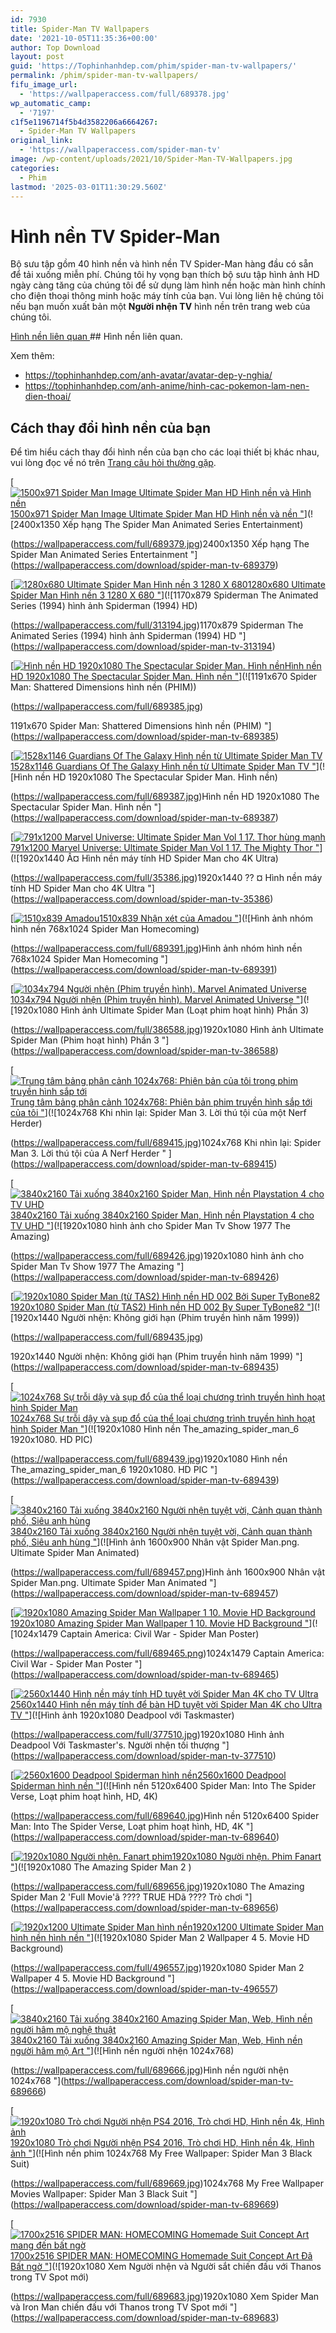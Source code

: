 ```yaml
---
id: 7930
title: Spider-Man TV Wallpapers
date: '2021-10-05T11:35:36+00:00'
author: Top Download
layout: post
guid: 'https://Tophinhanhdep.com/phim/spider-man-tv-wallpapers/'
permalink: /phim/spider-man-tv-wallpapers/
fifu_image_url:
  - 'https://wallpaperaccess.com/full/689378.jpg'
wp_automatic_camp:
  - '7197'
c1f5e1196714f5b4d3582206a6664267:
  - Spider-Man TV Wallpapers
original_link:
  - 'https://wallpaperaccess.com/spider-man-tv'
image: /wp-content/uploads/2021/10/Spider-Man-TV-Wallpapers.jpg
categories:
  - Phim
lastmod: '2025-03-01T11:30:29.560Z'
---
```

# Hình nền TV Spider-Man

Bộ sưu tập gồm 40 hình nền và hình nền TV Spider-Man hàng đầu có sẵn để tải xuống miễn phí. Chúng tôi hy vọng bạn thích bộ sưu tập hình ảnh HD ngày càng tăng của chúng tôi để sử dụng làm hình nền hoặc màn hình chính cho điện thoại thông minh hoặc máy tính của bạn. Vui lòng liên hệ chúng tôi nếu bạn muốn xuất bản một **Người nhện TV** hình nền trên trang web của chúng tôi.

[Hình nền liên quan ](#related) ## Hình nền liên quan.

   
 Xem thêm:

   
- <https://tophinhanhdep.com/anh-avatar/avatar-dep-y-nghia/>
- <https://tophinhanhdep.com/anh-anime/hinh-cac-pokemon-lam-nen-dien-thoai/>

## Cách thay đổi hình nền của bạn

Để tìm hiểu cách thay đổi hình nền của bạn cho các loại thiết bị khác nhau, vui lòng đọc về nó trên [Trang câu hỏi thường gặp](https://tophinhanhdep.com/faq/).

  
[[![1500x971 Spider Man Image Ultimate Spider Man HD Hình nền và Hình nền](https://wallpaperaccess.com/full/689378.jpg)1500x971 Spider Man Image Ultimate Spider Man HD Hình nền và nền "](https://wallpaperaccess.com/download/spider-man-tv-689378)](![2400x1350 Xếp hạng The Spider Man Animated Series Entertainment)

(https://wallpaperaccess.com/full/689379.jpg)2400x1350 Xếp hạng The Spider Man Animated Series Entertainment "](https://wallpaperaccess.com/download/spider-man-tv-689379)

[[![1280x680 Ultimate Spider Man Hình nền 3 1280 X 680](https://wallpaperaccess.com/full/313144.jpg)1280x680 Ultimate Spider Man Hình nền 3 1280 X 680 "](https://wallpaperaccess.com/download/spider-man-tv-313144)](![1170x879 Spiderman The Animated Series (1994) hình ảnh Spiderman (1994) HD)

(https://wallpaperaccess.com/full/313194.jpg)1170x879 Spiderman The Animated Series (1994) hình ảnh Spiderman (1994) HD "](https://wallpaperaccess.com/download/spider-man-tv-313194)

[[![Hình nền HD 1920x1080 The Spectacular Spider Man.  Hình nền](https://wallpaperaccess.com/full/689384.jpg)Hình nền HD 1920x1080 The Spectacular Spider Man. Hình nền "](https://wallpaperaccess.com/download/spider-man-tv-689384)](![1191x670 Spider Man: Shattered Dimensions hình nền (PHIM))

(https://wallpaperaccess.com/full/689385.jpg)

1191x670 Spider Man: Shattered Dimensions hình nền (PHIM) "](https://wallpaperaccess.com/download/spider-man-tv-689385)

[[![1528x1146 Guardians Of The Galaxy Hình nền từ Ultimate Spider Man TV](https://wallpaperaccess.com/full/689386.jpg)1528x1146 Guardians Of The Galaxy Hình nền từ Ultimate Spider Man TV "](https://wallpaperaccess.com/download/spider-man-tv-689386)](![Hình nền HD 1920x1080 The Spectacular Spider Man.  Hình nền)

(https://wallpaperaccess.com/full/689387.jpg)Hình nền HD 1920x1080 The Spectacular Spider Man. Hình nền "](https://wallpaperaccess.com/download/spider-man-tv-689387)

[[![791x1200 Marvel Universe: Ultimate Spider Man Vol 1 17. Thor hùng mạnh](https://wallpaperaccess.com/full/689388.jpg)791x1200 Marvel Universe: Ultimate Spider Man Vol 1 17. The Mighty Thor "](https://wallpaperaccess.com/download/spider-man-tv-689388)](![1920x1440 Â¤ Hình nền máy tính HD Spider Man cho 4K Ultra)

(https://wallpaperaccess.com/full/35386.jpg)1920x1440 ?? ¤ Hình nền máy tính HD Spider Man cho 4K Ultra "](https://wallpaperaccess.com/download/spider-man-tv-35386)

[[![1510x839 Amadou](https://wallpaperaccess.com/full/689390.jpg)1510x839 Nhận xét của Amadou "](https://wallpaperaccess.com/download/spider-man-tv-689390)](![Hình ảnh nhóm hình nền 768x1024 Spider Man Homecoming)

(https://wallpaperaccess.com/full/689391.jpg)Hình ảnh nhóm hình nền 768x1024 Spider Man Homecoming "](https://wallpaperaccess.com/download/spider-man-tv-689391)

[[![1034x794 Người nhện (Phim truyền hình).  Marvel Animated Universe](https://wallpaperaccess.com/full/689410.jpg)1034x794 Người nhện (Phim truyền hình). Marvel Animated Universe "](https://wallpaperaccess.com/download/spider-man-tv-689410)](![1920x1080 Hình ảnh Ultimate Spider Man (Loạt phim hoạt hình) Phần 3)

(https://wallpaperaccess.com/full/386588.jpg)1920x1080 Hình ảnh Ultimate Spider Man (Phim hoạt hình) Phần 3 "](https://wallpaperaccess.com/download/spider-man-tv-386588)

[[![Trung tâm bảng phân cảnh 1024x768: Phiên bản của tôi trong phim truyền hình sắp tới](https://wallpaperaccess.com/full/689412.jpg)Trung tâm bảng phân cảnh 1024x768: Phiên bản phim truyền hình sắp tới của tôi "](https://wallpaperaccess.com/download/spider-man-tv-689412)](![1024x768 Khi nhìn lại: Spider Man 3. Lời thú tội của một Nerf Herder)

(https://wallpaperaccess.com/full/689415.jpg)1024x768 Khi nhìn lại: Spider Man 3. Lời thú tội của A Nerf Herder " ](https://wallpaperaccess.com/download/spider-man-tv-689415)

[[![3840x2160 Tải xuống 3840x2160 Spider Man, Hình nền Playstation 4 cho TV UHD](https://wallpaperaccess.com/full/689419.jpg)3840x2160 Tải xuống 3840x2160 Spider Man, Hình nền Playstation 4 cho TV UHD "](https://wallpaperaccess.com/download/spider-man-tv-689419)](![1920x1080 hình ảnh cho Spider Man Tv Show 1977 The Amazing)

(https://wallpaperaccess.com/full/689426.jpg)1920x1080 hình ảnh cho Spider Man Tv Show 1977 The Amazing "](https://wallpaperaccess.com/download/spider-man-tv-689426)

[[![1920x1080 Spider Man (từ TAS2) Hình nền HD 002 Bởi Super TyBone82](https://wallpaperaccess.com/full/689431.jpg)1920x1080 Spider Man (từ TAS2) Hình nền HD 002 By Super TyBone82 "](https://wallpaperaccess.com/download/spider-man-tv-689431)](![1920x1440 Người nhện: Không giới hạn (Phim truyền hình năm 1999))

(https://wallpaperaccess.com/full/689435.jpg)

1920x1440 Người nhện: Không giới hạn (Phim truyền hình năm 1999) "](https://wallpaperaccess.com/download/spider-man-tv-689435)

[[![1024x768 Sự trỗi dậy và sụp đổ của thể loại chương trình truyền hình hoạt hình Spider Man](https://wallpaperaccess.com/full/689437.jpg)1024x768 Sự trỗi dậy và sụp đổ của thể loại chương trình truyền hình hoạt hình Spider Man "](https://wallpaperaccess.com/download/spider-man-tv-689437)](![1920x1080 Hình nền The_amazing_spider_man_6 1920x1080.  HD PIC)

(https://wallpaperaccess.com/full/689439.jpg)1920x1080 Hình nền The\_amazing\_spider\_man\_6 1920x1080. HD PIC "](https://wallpaperaccess.com/download/spider-man-tv-689439)

[[![3840x2160 Tải xuống 3840x2160 Người nhện tuyệt vời, Cảnh quan thành phố, Siêu anh hùng](https://wallpaperaccess.com/full/689444.jpg)3840x2160 Tải xuống 3840x2160 Người nhện tuyệt vời, Cảnh quan thành phố, Siêu anh hùng "](https://wallpaperaccess.com/download/spider-man-tv-689444)](![Hình ảnh 1600x900 Nhân vật Spider Man.png.  Ultimate Spider Man Animated)

(https://wallpaperaccess.com/full/689457.png)Hình ảnh 1600x900 Nhân vật Spider Man.png. Ultimate Spider Man Animated "](https://wallpaperaccess.com/download/spider-man-tv-689457)

[[![1920x1080 Amazing Spider Man Wallpaper 1 10. Movie HD Background](https://wallpaperaccess.com/full/689459.jpg)1920x1080 Amazing Spider Man Wallpaper 1 10. Movie HD Background "](https://wallpaperaccess.com/download/spider-man-tv-689459)](![1024x1479 Captain America: Civil War - Spider Man Poster)

(https://wallpaperaccess.com/full/689465.png)1024x1479 Captain America: Civil War - Spider Man Poster "](https://wallpaperaccess.com/download/spider-man-tv-689465)

[[![2560x1440 Hình nền máy tính HD tuyệt vời Spider Man 4K cho TV Ultra](https://wallpaperaccess.com/full/689475.jpg)2560x1440 Hình nền máy tính để bàn HD tuyệt vời Spider Man 4K cho Ultra TV "](https://wallpaperaccess.com/download/spider-man-tv-689475)](![Hình ảnh 1920x1080 Deadpool với Taskmaster)

(https://wallpaperaccess.com/full/377510.jpg)1920x1080 Hình ảnh Deadpool Với Taskmaster's. Người nhện tối thượng "](https://wallpaperaccess.com/download/spider-man-tv-377510)

[[![2560x1600 Deadpool Spiderman hình nền](https://wallpaperaccess.com/full/689638.jpg)2560x1600 Deadpool Spiderman hình nền "](https://wallpaperaccess.com/download/spider-man-tv-689638)](![Hình nền 5120x6400 Spider Man: Into The Spider Verse, Loạt phim hoạt hình, HD, 4K)

(https://wallpaperaccess.com/full/689640.jpg)Hình nền 5120x6400 Spider Man: Into The Spider Verse, Loạt phim hoạt hình, HD, 4K "](https://wallpaperaccess.com/download/spider-man-tv-689640)

[[![1920x1080 Người nhện.  Fanart phim](https://wallpaperaccess.com/full/689653.jpg)1920x1080 Người nhện. Phim Fanart "](https://wallpaperaccess.com/download/spider-man-tv-689653)](![1920x1080 The Amazing Spider Man 2 )

(https://wallpaperaccess.com/full/689656.jpg)1920x1080 The Amazing Spider Man 2 'Full Movie'ã ???? TRUE HDã ???? Trò chơi "](https://wallpaperaccess.com/download/spider-man-tv-689656)

[[![1920x1200 Ultimate Spider Man hình nền](https://wallpaperaccess.com/full/689657.jpg)1920x1200 Ultimate Spider Man hình nền hình nền "](https://wallpaperaccess.com/download/spider-man-tv-689657)](![1920x1080 Spider Man 2 Wallpaper 4 5. Movie HD Background)

(https://wallpaperaccess.com/full/496557.jpg)1920x1080 Spider Man 2 Wallpaper 4 5. Movie HD Background "](https://wallpaperaccess.com/download/spider-man-tv-496557)

[[![3840x2160 Tải xuống 3840x2160 Amazing Spider Man, Web, Hình nền người hâm mộ nghệ thuật](https://wallpaperaccess.com/full/689662.jpg)3840x2160 Tải xuống 3840x2160 Amazing Spider Man, Web, Hình nền người hâm mộ Art "](https://wallpaperaccess.com/download/spider-man-tv-689662)](![Hình nền người nhện 1024x768)

(https://wallpaperaccess.com/full/689666.jpg)Hình nền người nhện 1024x768 "](https://wallpaperaccess.com/download/spider-man-tv-689666)

[[![1920x1080 Trò chơi Người nhện PS4 2016, Trò chơi HD, Hình nền 4k, Hình ảnh](https://wallpaperaccess.com/full/665383.jpg)1920x1080 Trò chơi Người nhện PS4 2016, Trò chơi HD, Hình nền 4k, Hình ảnh "](https://wallpaperaccess.com/download/spider-man-tv-665383)](![Hình nền phim 1024x768 My Free Wallpaper: Spider Man 3 Black Suit)

(https://wallpaperaccess.com/full/689669.jpg)1024x768 My Free Wallpaper Movies Wallpaper: Spider Man 3 Black Suit "](https://wallpaperaccess.com/download/spider-man-tv-689669)

[[![1700x2516 SPIDER MAN: HOMECOMING Homemade Suit Concept Art mang đến bất ngờ](https://wallpaperaccess.com/full/689674.jpg)1700x2516 SPIDER MAN: HOMECOMING Homemade Suit Concept Art Đã Bất ngờ "](https://wallpaperaccess.com/download/spider-man-tv-689674)](![1920x1080 Xem Người nhện và Người sắt chiến đấu với Thanos trong TV Spot mới)

(https://wallpaperaccess.com/full/689683.jpg)1920x1080 Xem Spider Man và Iron Man chiến đấu với Thanos trong TV Spot mới "](https://wallpaperaccess.com/download/spider-man-tv-689683)
